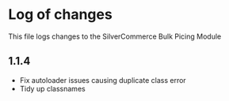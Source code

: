 # Log of changes

This file logs changes to the SilverCommerce Bulk Picing Module

## 1.1.4

* Fix autoloader issues causing duplicate class error
* Tidy up classnames